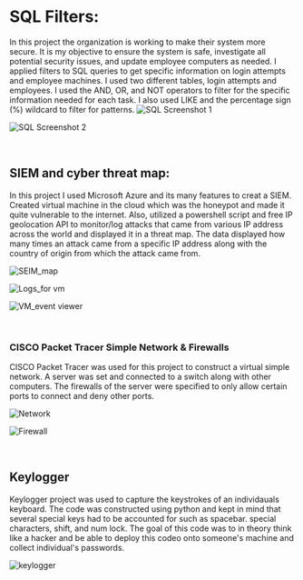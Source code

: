 # SQL Filters:
In this project the organization is working to make their system more secure. It is my objective to ensure the system is safe, investigate all potential security issues, and update employee computers as needed. I applied filters to SQL queries to get specific information on login attempts and employee machines. I used two different tables, login attempts and employees. I used the AND, OR, and NOT operators to filter for the specific information needed for each task. I also used LIKE and the percentage sign (%) wildcard to filter for patterns.
![SQL Screenshot 1](https://github.com/user-attachments/assets/4fa05503-0035-40da-ad71-ca87e9df50c8)

![SQL Screenshot 2](https://github.com/user-attachments/assets/da9d5d01-9e10-460d-866b-9cd031082eae)

<br>

## SIEM and cyber threat map:
In this project I used Microsoft Azure and its many features to creat a SIEM. Created virtual machine in the cloud which was the honeypot and made it quite vulnerable to the internet. Also, utilized a powershell script and free IP geolocation API to monitor/log attacks that came from various IP address across the world and displayed it in a threat map. The data displayed how many times an attack came from a specific IP address along with the country of origin from which the attack came from.

![SEIM_map](https://github.com/user-attachments/assets/e037f8f2-ae82-41ed-a7e5-df06687caa9c)

![Logs_for vm](https://github.com/user-attachments/assets/14ab5638-faa3-4ecd-9771-0b444d55146a)

![VM_event viewer](https://github.com/user-attachments/assets/2451ae64-cbb9-4507-9352-2de83fe6d27f)

<br>

### CISCO Packet Tracer Simple Network & Firewalls

CISCO Packet Tracer was used for this project to construct a virtual simple network. A server was set and connected to a switch along with other computers. The firewalls of the server were specified to only allow certain ports to connect and deny other ports.

![Network](https://github.com/user-attachments/assets/5c2eca76-9814-4072-a386-4cd703281832)

![Firewall](https://github.com/user-attachments/assets/b0dbdcf2-fe8e-46fe-9eb9-0a65c68b874c)

<br>

## Keylogger

Keylogger project was used to capture the keystrokes of an individauals keyboard. The code was constructed using python and kept in mind that several special keys had to be accounted for such as spacebar. special characters, shift, and num lock. The goal of this code was to in theory think like a hacker and be able to deploy this codeo onto someone's machine and collect individual's passwords. 

![keylogger](https://github.com/user-attachments/assets/645a0ac8-8230-4794-8d7d-aa7579d6d9e0)
